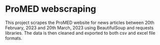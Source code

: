 # ProMED webscraping
This project scrapes the ProMED website for news articles between 20th February, 2023 and 20th March, 2023 using BeautifulSoup and requests libraries.
The data is then cleaned and exported to both csv and excel file formats.
